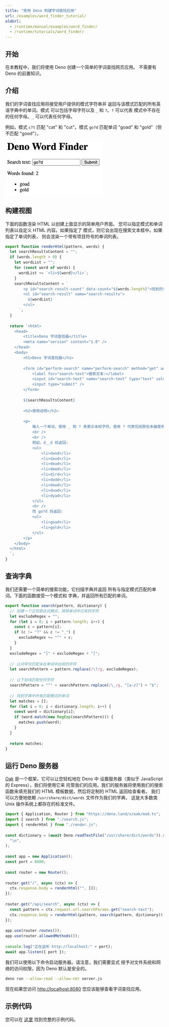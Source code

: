 ```yaml
---
title: "使用 Deno 构建字词查找应用"
url: /examples/word_finder_tutorial/
oldUrl:
  - /runtime/manual/examples/word_finder/
  - /runtime/tutorials/word_finder/
---
```


## 开始

在本教程中，我们将使用 Deno 创建一个简单的字词查找网页应用。
不需要有 Deno 的前置知识。

## 介绍

我们的字词查找应用将接受用户提供的模式字符串并
返回与该模式匹配的所有英语字典中的单词。模式
可以包括字母字符以及 `_` 和 `?`。`?` 可以代表
模式中不存在的任何字母。`_` 可以代表任何字母。

例如，模式 `c?t` 匹配 "cat" 和 "cut"。模式 `go?d`
匹配单词 "goad" 和 "gold"（但不匹配 "good"）。

![字词查找 UI](./images/word_finder.png)

## 构建视图

下面的函数渲染 HTML 以创建上面显示的简单用户界面。
您可以指定模式和单词列表以自定义 HTML 内容。如果指定了
模式，则它会出现在搜索文本框中。如果指定了单词列表，
则会渲染一个带有项目符号的单词列表。

```jsx title="render.js"
export function renderHtml(pattern, words) {
  let searchResultsContent = "";
  if (words.length > 0) {
    let wordList = "";
    for (const word of words) {
      wordList += `<li>${word}</li>`;
    }
    searchResultsContent = `
        <p id="search-result-count" data-count="${words.length}">找到的单词数量: ${words.length}</p>
        <ul id="search-result" name="search-results"> 
          ${wordList}
        </ul>
      `;
  }

  return `<html>
    <head>
        <title>Deno 字词查找器</title>
        <meta name="version" content="1.0" />
    </head>
    <body>
        <h1>Deno 字词查找器</h1>
  
        <form id="perform-search" name="perform-search" method="get" action="/api/search">
            <label for="search-text">搜索文本:</label>
            <input id="search-text" name="search-text" type="text" value="${pattern}" />
            <input type="submit" />
        </form>
  
        ${searchResultsContent}
  
        <h2>使用说明</h2>
  
        <p>
            输入一个单词，使用 _ 和 ? 来表示未知字符。使用 ? 代表包括那些未被使用的字母（可以将其视为“财富之轮”的占位符）。使用 _ 将找到包含任何字符的单词（无论它是否为“已揭示”）。
            <br />
            <br />
            例如，d__d 将返回:
            <ul>
                <li>dand</li>
                <li>daud</li>
                <li>dead</li>
                <li>deed</li>
                <li>dird</li>
                <li>dodd</li>
                <li>dowd</li>
                <li>duad</li>
                <li>dyad</li>
            </ul>
            <br />
            而 go?d 将返回:
            <ul>
                <li>goad</li>
                <li>gold</li>
            </ul>
        </p>
    </body>
  </html>
  `;
}
```

## 查询字典

我们还需要一个简单的搜索功能，它扫描字典并返回
所有与指定模式匹配的单词。下面的函数接受一个模式和
字典，并返回所有匹配的单词。

```jsx title="search.js"
export function search(pattern, dictionary) {
  // 创建一个正则表达式模式，排除单词中已有的字符
  let excludeRegex = "";
  for (let i = 0; i < pattern.length; i++) {
    const c = pattern[i];
    if (c != "?" && c != "_") {
      excludeRegex += "^" + c;
    }
  }
  excludeRegex = "[" + excludeRegex + "]";

  // 让问号仅匹配未在单词中出现的字符
  let searchPattern = pattern.replace(/\?/g, excludeRegex);

  // 让下划线匹配任何字符
  searchPattern = "^" + searchPattern.replace(/\_/g, "[a-z]") + "$";

  // 找到字典中所有匹配模式的单词
  let matches = [];
  for (let i = 0; i < dictionary.length; i++) {
    const word = dictionary[i];
    if (word.match(new RegExp(searchPattern))) {
      matches.push(word);
    }
  }

  return matches;
}
```

## 运行 Deno 服务器

[Oak](https://deno.land/x/oak@v11.1.0) 是一个框架，它可以让您轻松地在 Deno 中
设置服务器（类似于 JavaScript 的 Express），我们将使用它来
托管我们的应用。我们的服务器将使用我们的搜索函数来填充我们的
HTML 模板数据，然后将定制的 HTML 返回给查看者。
我们可以方便地依赖 `/usr/share/dict/words` 文件作为我们的字典，
这是大多数类 Unix 操作系统上都存在的标准文件。

```jsx title="server.js"
import { Application, Router } from "https://deno.land/x/oak/mod.ts";
import { search } from "./search.js";
import { renderHtml } from "./render.js";

const dictionary = (await Deno.readTextFile("/usr/share/dict/words")).split(
  "\n",
);

const app = new Application();
const port = 8080;

const router = new Router();

router.get("/", async (ctx) => {
  ctx.response.body = renderHtml("", []);
});

router.get("/api/search", async (ctx) => {
  const pattern = ctx.request.url.searchParams.get("search-text");
  ctx.response.body = renderHtml(pattern, search(pattern, dictionary));
});

app.use(router.routes());
app.use(router.allowedMethods());

console.log("正在监听 http://localhost:" + port);
await app.listen({ port });
```

我们可以使用以下命令启动服务器。请注意，我们需要显式
授予对文件系统和网络的访问权限，因为 Deno 默认是安全的。

```bash
deno run --allow-read --allow-net server.js
```

现在如果您访问 [http://localhost:8080](http://localhost:8080/) 您应该能够查看字词查找应用。

## 示例代码

您可以在 [这里](https://github.com/awelm/deno-word-finder) 找到完整的示例代码。